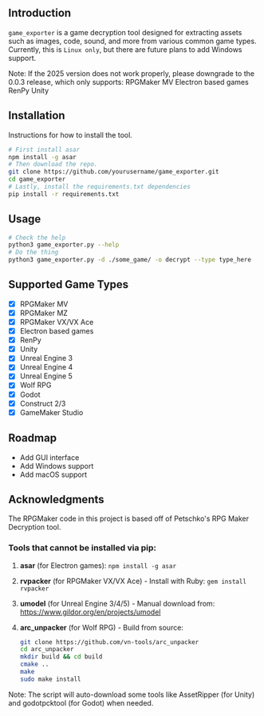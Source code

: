 ## Introduction
`game_exporter` is a game decryption tool designed for extracting assets such as images, code, sound, and more from various common game types.
Currently, this is `Linux only`, but there are future plans to add Windows support.

Note: If the 2025 version does not work properly, please downgrade to the 0.0.3 release, which only supports:
RPGMaker MV
Electron based games
RenPy
Unity

## Installation
Instructions for how to install the tool.
```bash
# First install asar
npm install -g asar
# Then download the repo.
git clone https://github.com/yourusername/game_exporter.git
cd game_exporter
# Lastly, install the requirements.txt dependencies
pip install -r requirements.txt
```

## Usage
```bash
# Check the help
python3 game_exporter.py --help
# Do the thing
python3 game_exporter.py -d ./some_game/ -o decrypt --type type_here
```

## Supported Game Types
- [x] RPGMaker MV
- [x] RPGMaker MZ
- [x] RPGMaker VX/VX Ace
- [x] Electron based games
- [x] RenPy
- [x] Unity
- [x] Unreal Engine 3
- [x] Unreal Engine 4
- [x] Unreal Engine 5
- [x] Wolf RPG
- [x] Godot
- [x] Construct 2/3
- [x] GameMaker Studio

## Roadmap
- Add GUI interface
- Add Windows support
- Add macOS support

## Acknowledgments
The RPGMaker code in this project is based off of Petschko's RPG Maker Decryption tool.

### Tools that cannot be installed via pip:

1. **asar** (for Electron games): `npm install -g asar`

2. **rvpacker** (for RPGMaker VX/VX Ace) - Install with Ruby: `gem install rvpacker`

3. **umodel** (for Unreal Engine 3/4/5) - Manual download from: https://www.gildor.org/en/projects/umodel

4. **arc_unpacker** (for Wolf RPG) - Build from source:
   ```bash
   git clone https://github.com/vn-tools/arc_unpacker
   cd arc_unpacker
   mkdir build && cd build
   cmake ..
   make
   sudo make install
   ```

Note: The script will auto-download some tools like AssetRipper (for Unity) and godotpcktool (for Godot) when needed.
